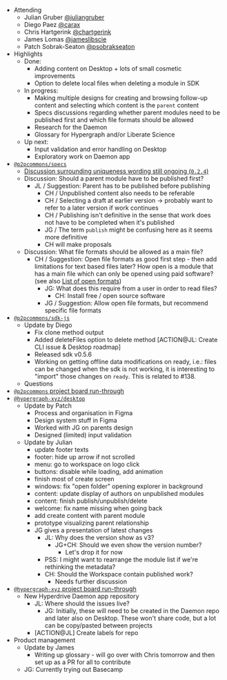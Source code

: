 -   Attending
    - Julian Gruber [@juliangruber](https://twitter.com/juliangruber)
    - Diego Paez [@carax](https://twitter.com/carax)
    - Chris Hartgerink [@chartgerink](https://twitter.com/chartgerink)
    - James Lomas [@jameslibscie](https://github.com/jameslibscie)
    - Patch Sobrak-Seaton [@psobrakseaton](https://twitter.com/psobrakseaton)
-   Highlights
    - Done:
        - Adding content on Desktop + lots of small cosmetic improvements
        - Option to delete local files when deleting a module in SDK
    - In progress:
        - Making multiple designs for creating and browsing follow-up content and selecting which content is the `parent` content
        - Specs discussions regarding whether parent modules need to be published first and which file formats should be allowed
        - Research for the Daemon
        - Glossary for Hypergraph and/or Liberate Science
    - Up next:
        - Input validation and error handling on Desktop
        - Exploratory work on Daemon app
-   [`@p2pcommons/specs`](https://github.com/p2pcommons/specs)
    - [Discussion surrounding uniqueness wording still ongoing (`0.2.4`)](https://github.com/p2pcommons/specs/pull/25)
    - Discussion: Should a parent module have to be published first?
        - JL / Suggestion: Parent has to be published before publishing
            - CH / Unpublished content also needs to be referable
            - CH / Selecting a draft at earlier version -> probably want to refer to a later version if work continues
            - CH / Publishing isn't definitive in the sense that work does not have to be completed when it's published
            - JG / The term `publish` might be confusing here as it seems more definitive
            - CH will make proposals
    - Discussion: What file formats should be allowed as a main file?
        - CH / Suggestion: Open file formats as good first step - then add limitations for text based files later? How open is a module that has a main file which can only be opened using paid software? (see also [List of open formats](https://en.wikipedia.org/wiki/List_of_open_formats))
            - JG: What does this require from a user in order to read files?
                - CH: Install free / open source software
            - JG / Suggestion: Allow open file formats, but recommend specific file formats
-   [`@p2pcommons/sdk-js`](https://github.com/p2pcommons/sdk-js)
    - Update by Diego
        - Fix clone method output
        - Added deleteFiles option to delete method [ACTION@JL: Create CLI issue & Desktop roadmap]
        - Released sdk v0.5.6
        - Working on getting offline data modifications on ready, i.e.: files can be changed when the sdk is not working, it is interesting to "import" those changes on `ready`. This is related to #138.
    - Questions
-   [`@p2pcommons` project board run-through](https://github.com/orgs/p2pcommons/projects/1)
-   [`@hypergraph-xyz/desktop`](https://github.com/hypergraph-xyz/desktop)
    - Update by Patch
        - Process and organisation in Figma
        - Design system stuff in Figma
        - Worked with JG on parents design
        - Designed (limited) input validation
    - Update by Julian
        - update footer texts
        - footer: hide up arrow if not scrolled
        - menu: go to workspace on logo click
        - buttons: disable while loading, add animation
        - finish most of create screen
        - windows: fix "open folder" opening explorer in background
        - content: update display of authors on unpublished modules
        - content: finish publish/unpublish/delete
        - welcome: fix name missing when going back
        - add create content with parent module
        - prototype visualizing parent relationship
        - JG gives a presentation of latest changes
            - JL: Why does the version show as v3?
                - JG+CH: Should we even show the version number?
                    - Let's drop it for now
            - PSS: I might want to rearrange the module list if we're rethinking the metadata?
            - CH: Should the Workspace contain published work?
                - Needs further discussion
-   [`@hypergraph-xyz` project board run-through](https://github.com/orgs/hypergraph-xyz/projects/2)
    - New Hyperdrive Daemon app repository
        - JL: Where should the issues live?
            - JG: Initially, these will need to be created in the Daemon repo and later also on Desktop. These won't share code, but a lot can be copy/pasted between projects
        - [ACTION@JL] Create labels for repo
-   Product management
    - Update by James
        - Writing up glossary - will go over with Chris tomorrow and then set up as a PR for all to contribute
    - JG: Currently trying out Basecamp
